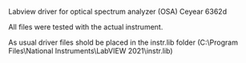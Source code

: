 Labview driver for optical spectrum analyzer (OSA) Ceyear 6362d

All files were tested with the actual instrument.

As usual driver files shold be placed in the instr.lib folder (C:\Program Files\National Instruments\LabVIEW 2021\instr.lib)
